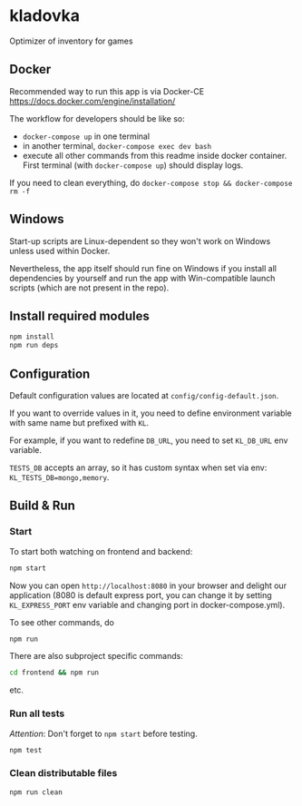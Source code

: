 # kladovka

Optimizer of inventory for games

## Docker

Recommended way to run this app is via Docker-CE
https://docs.docker.com/engine/installation/

The workflow for developers should be like so:

- `docker-compose up` in one terminal
- in another terminal, `docker-compose exec dev bash`
- execute all other commands from this readme inside docker container. First terminal (with `docker-compose up`) should display logs.

If you need to clean everything, do `docker-compose stop && docker-compose rm -f`

## Windows

Start-up scripts are Linux-dependent so they won't work on Windows unless used within Docker.

Nevertheless, the app itself should run fine on Windows if you install all dependencies by yourself and run the app with Win-compatible launch scripts (which are not present in the repo).

## Install required modules

```bat
npm install
npm run deps
```

## Configuration

Default configuration values are located at `config/config-default.json`.

If you want to override values in it, you need to define environment variable
with same name but prefixed with `KL`.

For example, if you want to redefine `DB_URL`, you need to set `KL_DB_URL` env
variable.

`TESTS_DB` accepts an array, so it has custom syntax when set via env:
`KL_TESTS_DB=mongo,memory`.

## Build & Run

### Start

To start both watching on frontend and backend:

```bat
npm start
```

Now you can open `http://localhost:8080` in your browser and delight our
application (8080 is default express port, you can change it by setting
`KL_EXPRESS_PORT` env variable and changing port in docker-compose.yml).

To see other commands, do

```bat
npm run
```

There are also subproject specific commands:

```bat
cd frontend && npm run
```

etc.

### Run all tests

*Attention*: Don't forget to `npm start` before testing.

```bat
npm test
```

### Clean distributable files

```bat
npm run clean
```
